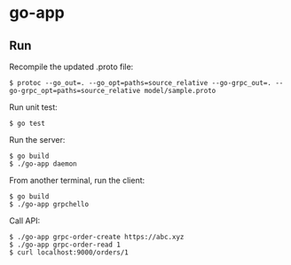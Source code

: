 # go-app

## Run

Recompile the updated .proto file:
```console
$ protoc --go_out=. --go_opt=paths=source_relative --go-grpc_out=. --go-grpc_opt=paths=source_relative model/sample.proto
```

Run unit test:
```console
$ go test
```

Run the server:
```console
$ go build
$ ./go-app daemon
```

From another terminal, run the client:
```console
$ go build
$ ./go-app grpchello
```

Call API:
```console
$ ./go-app grpc-order-create https://abc.xyz
$ ./go-app grpc-order-read 1
$ curl localhost:9000/orders/1
```

